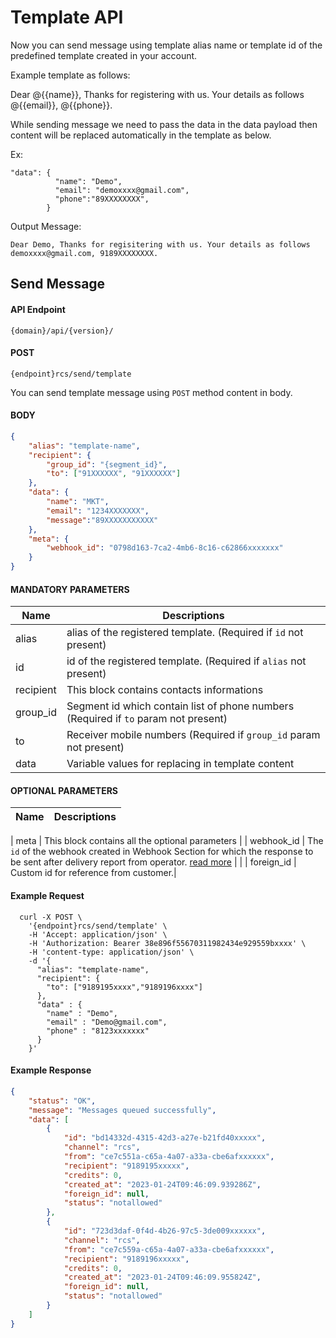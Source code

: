 # Template API

Now you can send message using template alias name or template id of the predefined template created in your account.

Example template as follows:

Dear @{{name}}, Thanks for registering with us. Your details as follows @{{email}}, @{{phone}}.

While sending message we need to pass the data in the data payload then content will be replaced automatically in the template as below.

Ex: 
```
"data": {
          "name": "Demo",
          "email": "demoxxxx@gmail.com",
          "phone":"89XXXXXXXX",
        }
```
Output Message: 

```Dear Demo, Thanks for regisitering with us. Your details as follows demoxxxx@gmail.com, 9189XXXXXXXX.```

## Send Message

#### API Endpoint

```
{domain}/api/{version}/
```

#### POST

```
{endpoint}rcs/send/template
```

You can send template message using `POST` method content in body.

#### BODY

```json
{
    "alias": "template-name",
    "recipient": {
        "group_id": "{segment_id}",
        "to": ["91XXXXXX", "91XXXXXX"]
    },
    "data": {
        "name": "MKT",
        "email": "1234XXXXXXX",
        "message":"89XXXXXXXXXXX"
    },
    "meta": {
        "webhook_id": "0798d163-7ca2-4mb6-8c16-c62866xxxxxxx"
    }
}
```

#### MANDATORY PARAMETERS

| Name        | Descriptions                                                                                           |
| ----------- | ------------------------------------------------------------------------------------------------------ |
| alias       | alias of the registered template. (Required if `id` not present)                                         |
| id          | id of the registered template. (Required if `alias` not present)                                         |
| recipient   |	This block contains contacts informations                                                                |
| group_id    |	Segment id which contain list of phone numbers (Required if `to` param not present)                      |
| to	        | Receiver mobile numbers (Required if `group_id` param not present)                                             |
| data        | Variable values for replacing in template content                                                       |

#### OPTIONAL PARAMETERS

| Name       | Descriptions                                                                                                                                                            |
| ---------- | ----------------------------------------------------------------------------------------------------------------------------------------------------------------------- 
|
meta      | This block contains all the optional parameters                                                                                                                                             |
| webhook_id | The `id` of the webhook created in Webhook Section for which the response to be sent after delivery report from operator. [read more](/docs/{version}/sms-push-dlr) |                                                                                         |
| foreign_id     | Custom id for reference from customer.|

#### Example Request

```
  curl -X POST \
    '{endpoint}rcs/send/template' \
    -H 'Accept: application/json' \
    -H 'Authorization: Bearer 38e896f55670311982434e929559bxxxx' \
    -H 'content-type: application/json' \
    -d '{
      "alias": "template-name",
      "recipient": {
        "to": ["9189195xxxx","9189196xxxx"]
      },
      "data" : {
        "name" : "Demo",
        "email" : "Demo@gmail.com",
        "phone" : "8123xxxxxxx"
      }
    }'
```

#### Example Response

```json
{
    "status": "OK",
    "message": "Messages queued successfully",
    "data": [
        {
            "id": "bd14332d-4315-42d3-a27e-b21fd40xxxxx",
            "channel": "rcs",
            "from": "ce7c551a-c65a-4a07-a33a-cbe6afxxxxxx",
            "recipient": "9189195xxxxx",
            "credits": 0,
            "created_at": "2023-01-24T09:46:09.939286Z",
            "foreign_id": null,
            "status": "notallowed"
        },
        {
            "id": "723d3daf-0f4d-4b26-97c5-3de009xxxxxx",
            "channel": "rcs",
            "from": "ce7c559a-c65a-4a07-a33a-cbe6afxxxxxx",
            "recipient": "9189196xxxxx",
            "credits": 0,
            "created_at": "2023-01-24T09:46:09.955824Z",
            "foreign_id": null,
            "status": "notallowed"
        }
    ]
}
```
